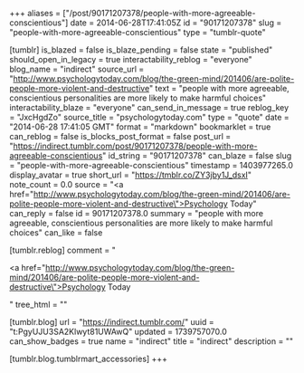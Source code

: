 +++
aliases = ["/post/90171207378/people-with-more-agreeable-conscientious"]
date = 2014-06-28T17:41:05Z
id = "90171207378"
slug = "people-with-more-agreeable-conscientious"
type = "tumblr-quote"

[tumblr]
is_blazed = false
is_blaze_pending = false
state = "published"
should_open_in_legacy = true
interactability_reblog = "everyone"
blog_name = "indirect"
source_url = "http://www.psychologytoday.com/blog/the-green-mind/201406/are-polite-people-more-violent-and-destructive"
text = "people with more agreeable, conscientious personalities are more likely to make harmful choices"
interactability_blaze = "everyone"
can_send_in_message = true
reblog_key = "JxcHgdZo"
source_title = "psychologytoday.com"
type = "quote"
date = "2014-06-28 17:41:05 GMT"
format = "markdown"
bookmarklet = true
can_reblog = false
is_blocks_post_format = false
post_url = "https://indirect.tumblr.com/post/90171207378/people-with-more-agreeable-conscientious"
id_string = "90171207378"
can_blaze = false
slug = "people-with-more-agreeable-conscientious"
timestamp = 1403977265.0
display_avatar = true
short_url = "https://tmblr.co/ZY3jby1J_dsxI"
note_count = 0.0
source = "<a href=\"http://www.psychologytoday.com/blog/the-green-mind/201406/are-polite-people-more-violent-and-destructive\">Psychology Today</a>"
can_reply = false
id = 90171207378.0
summary = "people with more agreeable, conscientious personalities are more likely to make harmful choices"
can_like = false

[tumblr.reblog]
comment = "<p><a href=\"http://www.psychologytoday.com/blog/the-green-mind/201406/are-polite-people-more-violent-and-destructive\">Psychology Today</a></p>"
tree_html = ""

[tumblr.blog]
url = "https://indirect.tumblr.com/"
uuid = "t:PgyUJU3SA2Klwyt81UWAwQ"
updated = 1739757070.0
can_show_badges = true
name = "indirect"
title = "indirect"
description = ""

[tumblr.blog.tumblrmart_accessories]
+++
